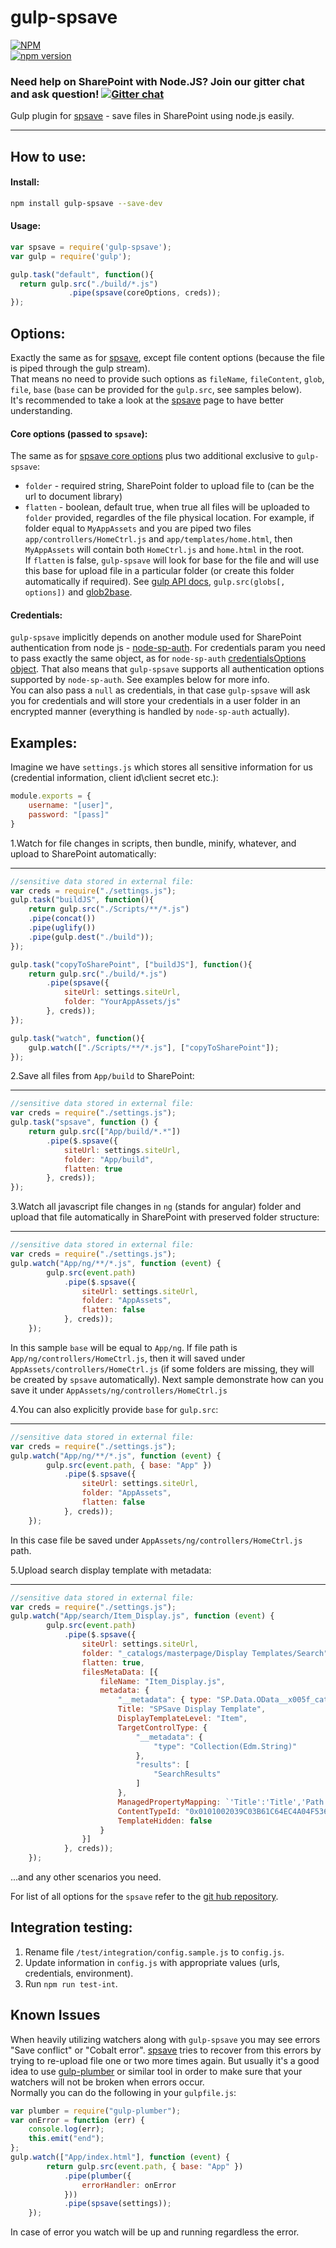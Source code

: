 # gulp-spsave 

[![NPM](https://nodei.co/npm/gulp-spsave.png?mini=true)](https://nodei.co/npm/gulp-spsave/)  
[![npm version](https://badge.fury.io/js/gulp-spsave.svg)](https://badge.fury.io/js/gulp-spsave)

### Need help on SharePoint with Node.JS? Join our gitter chat and ask question! [![Gitter chat](https://badges.gitter.im/gitterHQ/gitter.png)](https://gitter.im/sharepoint-node/Lobby)

Gulp plugin for [spsave](https://github.com/s-KaiNet/spsave) - save files in SharePoint using node.js easily. 

----------

## How to use:
#### Install:
```bash
npm install gulp-spsave --save-dev
```
#### Usage:

```javascript
var spsave = require('gulp-spsave');
var gulp = require('gulp');

gulp.task("default", function(){
  return gulp.src("./build/*.js")
             .pipe(spsave(coreOptions, creds));
});
```

## Options:   

Exactly the same as for [spsave](https://github.com/s-KaiNet/spsave), except file content options (because the file is piped through the gulp stream).  
That means no need to provide such options as `fileName`, `fileContent`, `glob`, `file`, `base` (`base` can be provided for the `gulp.src`, see samples below).  
It's recommended to take a look at the [spsave](https://github.com/s-KaiNet/spsave) page to have better understanding.

#### Core options (passed to `spsave`):
The same as for [spsave core options](https://github.com/s-KaiNet/spsave#core-options) plus two additional exclusive to `gulp-spsave`:
 - `folder` - required string, SharePoint folder to upload file to (can be the url to document library)
 - `flatten` - boolean, default true, when true all files will be uploaded to `folder` provided, regardles of the file physical location. For example, if folder equal to `MyAppAssets` and you are piped two files `app/controllers/HomeCtrl.js` and `app/templates/home.html`, then `MyAppAssets` will contain both `HomeCtrl.js` and `home.html` in the root.   
	 If `flatten` is false, `gulp-spsave` will look for base for the file and will use this base for upload file in a particular folder (or create this folder automatically if required). See [gulp API docs](https://github.com/gulpjs/gulp/blob/master/docs/API.md), `gulp.src(globs[, options])` and [glob2base](https://github.com/contra/glob2base).   

#### Credentials:

`gulp-spsave` implicitly depends on another module used for SharePoint authentication from node js - [node-sp-auth](https://github.com/s-KaiNet/node-sp-auth). For credentials param you need to pass exactly the same object, as for `node-sp-auth` [credentialsOptions object](https://github.com/s-KaiNet/node-sp-auth#params). That also means that `gulp-spsave` supports all authentication options supported by `node-sp-auth`. See examples below for more info.  
You can also pass a `null` as credentials, in that case `gulp-spsave` will ask you for credentials and will store your credentials in a user folder in an encrypted manner (everything is handled by `node-sp-auth` actually). 

Examples:
--    

Imagine we have `settings.js` which stores all sensitive information for us (credential information, client id\client secret etc.): 

```javascript
module.exports = {
    username: "[user]",
    password: "[pass]"
}
```

1.Watch for file changes in scripts, then bundle, minify, whatever, and upload to SharePoint automatically:

----------


```javascript
//sensitive data stored in external file:
var creds = require("./settings.js");
gulp.task("buildJS", function(){
	return gulp.src("./Scripts/**/*.js")
	.pipe(concat())
	.pipe(uglify())
	.pipe(gulp.dest("./build"));
});

gulp.task("copyToSharePoint", ["buildJS"], function(){
	return gulp.src("./build/*.js")
		.pipe(spsave({
			siteUrl: settings.siteUrl,
			folder: "YourAppAssets/js"
		}, creds));
});

gulp.task("watch", function(){
	gulp.watch(["./Scripts/**/*.js"], ["copyToSharePoint"]);
});
```  
2.Save all files from `App/build` to SharePoint:

----------

```javascript
//sensitive data stored in external file:
var creds = require("./settings.js");
gulp.task("spsave", function () {
	return gulp.src(["App/build/*.*"])
		.pipe($.spsave({
			siteUrl: settings.siteUrl,
			folder: "App/build",
			flatten: true
		}, creds));
});
```  
3.Watch all javascript file changes in `ng` (stands for angular) folder and upload that file automatically in SharePoint with preserved folder structure: 

----------


```javascript
//sensitive data stored in external file:
var creds = require("./settings.js");
gulp.watch("App/ng/**/*.js", function (event) {
		gulp.src(event.path)
			.pipe($.spsave({
				siteUrl: settings.siteUrl,
				folder: "AppAssets",
				flatten: false
			}, creds));
	});
```  
In this sample `base` will be equal to `App/ng`. If file path is `App/ng/controllers/HomeCtrl.js`, then it will saved under `AppAssets/controllers/HomeCtrl.js` (if some folders are missing, they will be created by `spsave` automatically). Next sample demonstrate how can you save it under `AppAssets/ng/controllers/HomeCtrl.js` 

4.You can also explicitly provide `base` for `gulp.src`: 

----------
 
```javascript
//sensitive data stored in external file:
var creds = require("./settings.js");
gulp.watch("App/ng/**/*.js", function (event) {
		gulp.src(event.path, { base: "App" })
			.pipe($.spsave({
				siteUrl: settings.siteUrl,
				folder: "AppAssets",
				flatten: false
			}, creds));
	});
```  
In this case file be saved under `AppAssets/ng/controllers/HomeCtrl.js` path.   

5.Upload search display template with metadata:

----------

```javascript
//sensitive data stored in external file:
var creds = require("./settings.js");
gulp.watch("App/search/Item_Display.js", function (event) {
		gulp.src(event.path)
			.pipe($.spsave({
				siteUrl: settings.siteUrl,
				folder: "_catalogs/masterpage/Display Templates/Search",
				flatten: true,
				filesMetaData: [{
					fileName: "Item_Display.js",
					metadata: {
						"__metadata": { type: "SP.Data.OData__x005f_catalogs_x002f_masterpageItem" },
						Title: "SPSave Display Template",
						DisplayTemplateLevel: "Item",
						TargetControlType: {
							"__metadata": {
								"type": "Collection(Edm.String)"
							},
							"results": [
								"SearchResults"
							]
						},
						ManagedPropertyMapping: `'Title':'Title','Path':'Path','Description':'Description'`,
						ContentTypeId: "0x0101002039C03B61C64EC4A04F5361F38510660500A0383064C59087438E649B7323C95AF6",
						TemplateHidden: false
					}
				}]
			}, creds));
	});
```  
...and any other scenarios you need.

For list of all options for the `spsave` refer to the [git hub repository](https://github.com/s-KaiNet/spsave).  

## Integration testing:
1. Rename file `/test/integration/config.sample.js` to `config.js`.
2. Update information in `config.js` with appropriate values (urls, credentials, environment).
3. Run `npm run test-int`.

Known Issues
--

When heavily utilizing watchers along with `gulp-spsave` you may see errors "Save conflict" or "Cobalt error". [spsave](https://github.com/s-KaiNet/spsave) tries to recover from this errors by trying to re-upload file one or two more times again. But usually it's a good idea to use [gulp-plumber](https://github.com/floatdrop/gulp-plumber) or similar tool in order to make sure that your watchers will not be broken when errors occur.   
Normally you can do the following in your `gulpfile.js`:   

```javascript 
var plumber = require("gulp-plumber");
var onError = function (err) {
	console.log(err);
	this.emit("end");
};
gulp.watch(["App/index.html"], function (event) {
		return gulp.src(event.path, { base: "App" })
			.pipe(plumber({
				errorHandler: onError
			}))
			.pipe(spsave(settings));
	});

```

In case of error you watch will be up and running regardless the error. 
